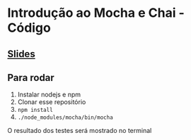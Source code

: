 # Introdução ao Mocha e Chai - Código
  
## [Slides](https://docs.google.com/presentation/d/1iM8J_ZEjkKO-s1YfQoGO059vsmBSROZ1A2cpPq_TYMA/edit?usp=sharing)
## Para rodar
  1. Instalar nodejs e npm
  2. Clonar esse repositório
  3. ```npm install```
  4. ```./node_modules/mocha/bin/mocha```
  
O resultado dos testes será mostrado no terminal  
